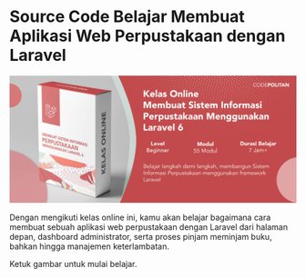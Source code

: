 # Source Code Belajar Membuat Aplikasi Web Perpustakaan dengan Laravel

[![](./cover.jpg)](https://www.codepolitan.com/learn/sistem-informasi-perpustakaan)

Dengan mengikuti kelas online ini, kamu akan belajar bagaimana cara membuat sebuah aplikasi web perpustakaan dengan Laravel dari halaman depan, dashboard administrator, serta proses pinjam meminjam buku, bahkan hingga manajemen keterlambatan.

Ketuk gambar untuk mulai belajar.
